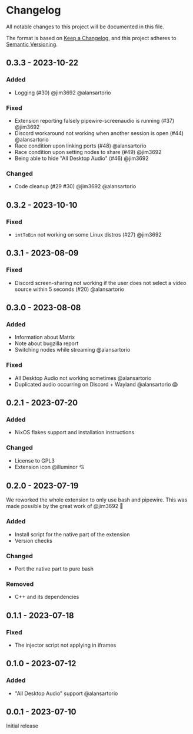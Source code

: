 # Changelog

All notable changes to this project will be documented in this file.

The format is based on [Keep a Changelog](https://keepachangelog.com/en/1.0.0/),
and this project adheres to [Semantic Versioning](https://semver.org/spec/v2.0.0.html).

## 0.3.3 - 2023-10-22

### Added

- Logging (#30) @jim3692 @alansartorio

### Fixed

- Extension reporting falsely pipewire-screenaudio is running (#37) @jim3692
- Discord workaround not working when another session is open (#44) @alansartorio
- Race condition upon linking ports (#48) @alansartorio
- Race condition upon setting nodes to share (#49) @jim3692
- Being able to hide "All Desktop Audio" (#46) @jim3692

### Changed

- Code cleanup (#29 #30) @jim3692 @alansartorio

## 0.3.2 - 2023-10-10

### Fixed

- `intToBin` not working on some Linux distros (#27) @jim3692

## 0.3.1 - 2023-08-09

### Fixed

- Discord screen-sharing not working if the user does not select a video source within 5 seconds (#20) @alansartorio

## 0.3.0 - 2023-08-08

### Added

- Information about Matrix
- Note about bugzilla report
- Switching nodes while streaming @alansartorio

### Fixed

- All Desktop Audio not working sometimes @alansartorio
- Duplicated audio occurring on Discord + Wayland @alansartorio 😱

## 0.2.1 - 2023-07-20

### Added

- NixOS flakes support and installation instructions

### Changed

- License to GPL3
- Extension icon @illuminor 💘

## 0.2.0 - 2023-07-19

We reworked the whole extension to only use bash and pipewire. This was made possible by the great work of @jim3692 💋

### Added

- Install script for the native part of the extension
- Version checks

### Changed

- Port the native part to pure bash

### Removed

- C++ and its dependencies

## 0.1.1 - 2023-07-18

### Fixed

- The injector script not applying in iframes

## 0.1.0 - 2023-07-12

### Added

- "All Desktop Audio" support @alansartorio

## 0.0.1 - 2023-07-10

Initial release
